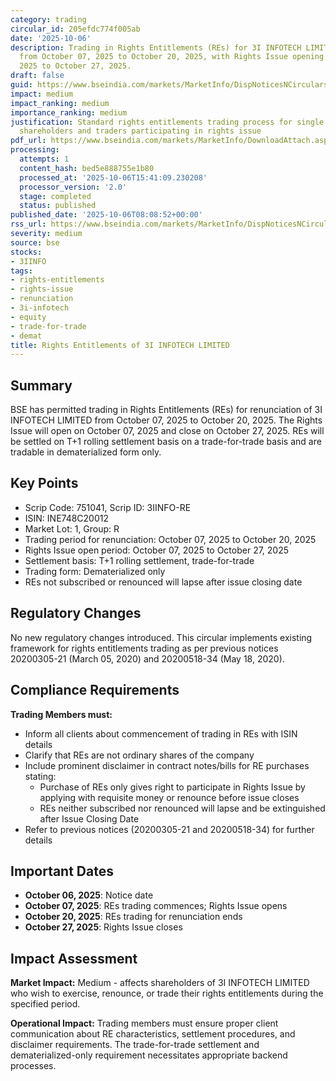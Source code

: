 ```yaml
---
category: trading
circular_id: 205efdc774f005ab
date: '2025-10-06'
description: Trading in Rights Entitlements (REs) for 3I INFOTECH LIMITED permitted
  from October 07, 2025 to October 20, 2025, with Rights Issue opening October 07,
  2025 to October 27, 2025.
draft: false
guid: https://www.bseindia.com/markets/MarketInfo/DispNoticesNCirculars.aspx?Noticeid={29F5924F-3F1A-43B8-A01B-AEBA3A2A0555}&noticeno=20251006-15&dt=10/06/2025&icount=15&totcount=64&flag=0
impact: medium
impact_ranking: medium
importance_ranking: medium
justification: Standard rights entitlements trading process for single company affecting
  shareholders and traders participating in rights issue
pdf_url: https://www.bseindia.com/markets/MarketInfo/DownloadAttach.aspx?id=20251006-15&attachedId=
processing:
  attempts: 1
  content_hash: bed5e888755e1b80
  processed_at: '2025-10-06T15:41:09.230208'
  processor_version: '2.0'
  stage: completed
  status: published
published_date: '2025-10-06T08:08:52+00:00'
rss_url: https://www.bseindia.com/markets/MarketInfo/DispNoticesNCirculars.aspx?Noticeid={29F5924F-3F1A-43B8-A01B-AEBA3A2A0555}&noticeno=20251006-15&dt=10/06/2025&icount=15&totcount=64&flag=0
severity: medium
source: bse
stocks:
- 3IINFO
tags:
- rights-entitlements
- rights-issue
- renunciation
- 3i-infotech
- equity
- trade-for-trade
- demat
title: Rights Entitlements of 3I INFOTECH LIMITED
---
```


## Summary

BSE has permitted trading in Rights Entitlements (REs) for renunciation of 3I INFOTECH LIMITED from October 07, 2025 to October 20, 2025. The Rights Issue will open on October 07, 2025 and close on October 27, 2025. REs will be settled on T+1 rolling settlement basis on a trade-for-trade basis and are tradable in dematerialized form only.

## Key Points

- Scrip Code: 751041, Scrip ID: 3IINFO-RE
- ISIN: INE748C20012
- Market Lot: 1, Group: R
- Trading period for renunciation: October 07, 2025 to October 20, 2025
- Rights Issue open period: October 07, 2025 to October 27, 2025
- Settlement basis: T+1 rolling settlement, trade-for-trade
- Trading form: Dematerialized only
- REs not subscribed or renounced will lapse after issue closing date

## Regulatory Changes

No new regulatory changes introduced. This circular implements existing framework for rights entitlements trading as per previous notices 20200305-21 (March 05, 2020) and 20200518-34 (May 18, 2020).

## Compliance Requirements

**Trading Members must:**
- Inform all clients about commencement of trading in REs with ISIN details
- Clarify that REs are not ordinary shares of the company
- Include prominent disclaimer in contract notes/bills for RE purchases stating:
  - Purchase of REs only gives right to participate in Rights Issue by applying with requisite money or renounce before issue closes
  - REs neither subscribed nor renounced will lapse and be extinguished after Issue Closing Date
- Refer to previous notices (20200305-21 and 20200518-34) for further details

## Important Dates

- **October 06, 2025**: Notice date
- **October 07, 2025**: REs trading commences; Rights Issue opens
- **October 20, 2025**: REs trading for renunciation ends
- **October 27, 2025**: Rights Issue closes

## Impact Assessment

**Market Impact:** Medium - affects shareholders of 3I INFOTECH LIMITED who wish to exercise, renounce, or trade their rights entitlements during the specified period.

**Operational Impact:** Trading members must ensure proper client communication about RE characteristics, settlement procedures, and disclaimer requirements. The trade-for-trade settlement and dematerialized-only requirement necessitates appropriate backend processes.